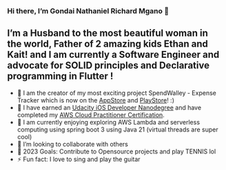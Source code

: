 ### Hi there, I’m Gondai Nathaniel Richard Mgano 👋
## I’m a Husband to the most beautiful woman in the world, Father of 2 amazing kids Ethan and Kait! and I am currently a Software Engineer and advocate for SOLID principles and Declarative programming in Flutter !
- 🔭 I am the creator of my most exciting project SpendWalley - Expense Tracker which is now on the [AppStore](https://apps.apple.com/tr/app/spendwalley/id6443815046) and [PlayStore](https://play.google.com/store/apps/details?id=za.co.get.SpendWalley.spend_walley&pli=1)! :)
- 🌱 I have earned an [Udacity iOS Developer Nanodegree](https://graduation.udacity.com/confirm/PXVAHHKF) and have completed my [AWS Cloud Practitioner Certification](https://www.credly.com/badges/d2971603-01b0-489b-a7ae-afdfb6d67854).
- 🌱 I am currently enjoying exploring AWS Lambda and serverless computing using spring boot 3 using Java 21 (virtual threads are super cool)
- 👯 I’m looking to collaborate with others
- 🥅 2023 Goals:  Contribute to Opensource projects and play TENNIS lol
- ⚡ Fun fact: I love to sing and play the guitar

